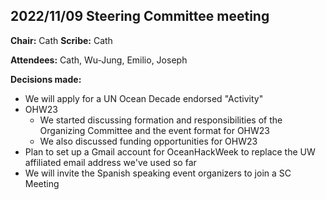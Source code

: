 ## 2022/11/09 Steering Committee meeting

**Chair:** Cath **Scribe:** Cath

**Attendees:** Cath, Wu-Jung, Emilio, Joseph

**Decisions made:**

- We will apply for a UN Ocean Decade endorsed "Activity"
- OHW23 
  - We started discussing formation and responsibilities of the Organizing Committee and the event format for OHW23
  - We also discussed funding opportunities for OHW23
- Plan to set up a Gmail account for OceanHackWeek to replace the UW affiliated email address we've used so far
- We will invite the Spanish speaking event organizers to join a SC Meeting
